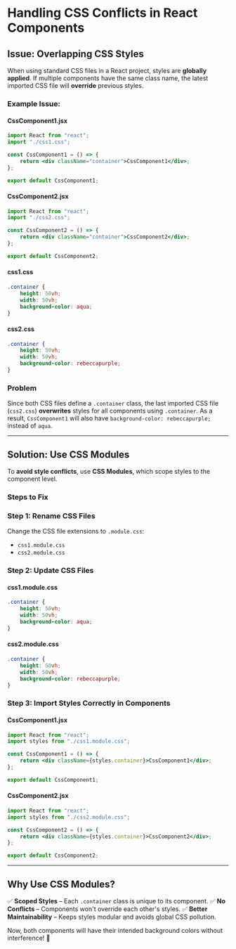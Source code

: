 # Handling CSS Conflicts in React Components

## Issue: Overlapping CSS Styles

When using standard CSS files in a React project, styles are **globally applied**. If multiple components have the same class name, the latest imported CSS file will **override** previous styles.

### Example Issue:

#### **CssComponent1.jsx**

```jsx
import React from "react";
import "./css1.css";

const CssComponent1 = () => {
    return <div className="container">CssComponent1</div>;
};

export default CssComponent1;
```

#### **CssComponent2.jsx**

```jsx
import React from "react";
import "./css2.css";

const CssComponent2 = () => {
    return <div className="container">CssComponent2</div>;
};

export default CssComponent2;
```

#### **css1.css**

```css
.container {
    height: 50vh;
    width: 50vh;
    background-color: aqua;
}
```

#### **css2.css**

```css
.container {
    height: 50vh;
    width: 50vh;
    background-color: rebeccapurple;
}
```

### **Problem**

Since both CSS files define a `.container` class, the last imported CSS file (`css2.css`) **overwrites** styles for all components using `.container`. As a result, `CssComponent1` will also have `background-color: rebeccapurple;` instead of `aqua`.

---

## Solution: Use CSS Modules

To **avoid style conflicts**, use **CSS Modules**, which scope styles to the component level.

### **Steps to Fix**

### **Step 1: Rename CSS Files**

Change the CSS file extensions to `.module.css`:

-   `css1.module.css`
-   `css2.module.css`

### **Step 2: Update CSS Files**

#### **css1.module.css**

```css
.container {
    height: 50vh;
    width: 50vh;
    background-color: aqua;
}
```

#### **css2.module.css**

```css
.container {
    height: 50vh;
    width: 50vh;
    background-color: rebeccapurple;
}
```

### **Step 3: Import Styles Correctly in Components**

#### **CssComponent1.jsx**

```jsx
import React from "react";
import styles from "./css1.module.css";

const CssComponent1 = () => {
    return <div className={styles.container}>CssComponent1</div>;
};

export default CssComponent1;
```

#### **CssComponent2.jsx**

```jsx
import React from "react";
import styles from "./css2.module.css";

const CssComponent2 = () => {
    return <div className={styles.container}>CssComponent2</div>;
};

export default CssComponent2;
```

---

## **Why Use CSS Modules?**

✅ **Scoped Styles** – Each `.container` class is unique to its component.
✅ **No Conflicts** – Components won't override each other's styles.
✅ **Better Maintainability** – Keeps styles modular and avoids global CSS pollution.

Now, both components will have their intended background colors without interference! 🚀
